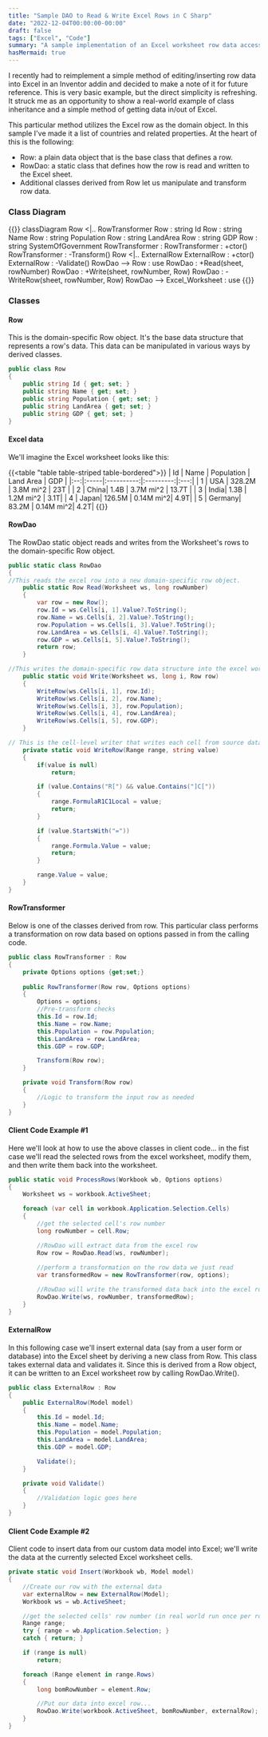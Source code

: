 ```yaml
---
title: "Sample DAO to Read & Write Excel Rows in C Sharp"
date: "2022-12-04T00:00:00-00:00"
draft: false
tags: ["Excel", "Code"]
summary: "A sample implementation of an Excel worksheet row data access object."
hasMermaid: true
---
```


I recently had to reimplement a simple method of editing/inserting row data into Excel in an Inventor addin and decided to make a note of it for future reference. This is very basic example, but the direct simplicity is refreshing. It struck me as an opportunity to show a real-world example of class inheritance and a simple method of getting data in/out of Excel.

This particular method utilizes the Excel row as the domain object. In this sample I've made it a list of countries and related properties. At the heart of this is the following:

- Row: a plain data object that is the base class that defines a row.
- RowDao: a static class that defines how the row is read and written to the Excel sheet.
- Additional classes derived from Row let us manipulate and transform row data.

### Class Diagram

{{<mermaid>}}
classDiagram
Row <|.. RowTransformer
Row : string Id
Row : string Name
Row : string Population
Row : string LandArea
Row : string GDP
Row : string SystemOfGovernment
RowTransformer : 
RowTransformer : +ctor()
RowTransformer : -Transform()
Row <|.. ExternalRow
ExternalRow : +ctor()
ExternalRow : -Validate()
RowDao --> Row : use
RowDao : +Read(sheet, rowNumber)
RowDao : +Write(sheet, rowNumber, Row)
RowDao : -WriteRow(sheet, rowNumber, Row)
RowDao --> Excel_Worksheet : use
{{</mermaid>}}

### Classes

#### Row

This is the domain-specific Row object. It's the base data structure that represents a row's data. This data can be manipulated in various ways by derived classes.

```csharp
public class Row
{
    public string Id { get; set; }
    public string Name { get; set; }
    public string Population { get; set; }
    public string LandArea { get; set; }
    public string GDP { get; set; }
}
```

#### Excel data

We'll imagine the Excel worksheet looks like this:

{{<table "table table-striped table-bordered">}}
| Id | Name | Population | Land Area | GDP |
|:--:|:-----|:----------:|:---------:|:---:|
| 1  | USA  | 328.2M     | 3.8M mi^2 | 23T |
| 2  | China| 1.4B       | 3.7M mi^2 | 13.7T |
| 3  | India| 1.3B       | 1.2M mi^2 | 3.1T|
| 4  | Japan| 126.5M     | 0.14M mi^2| 4.9T|
| 5  | Germany| 83.2M    | 0.14M mi^2| 4.2T|
{{</table>}}

#### RowDao

The RowDao static object reads and writes from the Worksheet's rows to the domain-specific Row object.

```csharp
public static class RowDao
{
//This reads the excel row into a new domain-specific row object.
    public static Row Read(Worksheet ws, long rowNumber)
    {
        var row = new Row();
        row.Id = ws.Cells[i, 1].Value?.ToString();
        row.Name = ws.Cells[i, 2].Value?.ToString();
        row.Population = ws.Cells[i, 3].Value?.ToString();
        row.LandArea = ws.Cells[i, 4].Value?.ToString();
        row.GDP = ws.Cells[i, 5].Value?.ToString();
        return row;
    }

//This writes the domain-specific row data structure into the excel worksheet row...
    public static void Write(Worksheet ws, long i, Row row)
    {
        WriteRow(ws.Cells[i, 1], row.Id);
        WriteRow(ws.Cells[i, 2], row.Name);
        WriteRow(ws.Cells[i, 3], row.Population);
        WriteRow(ws.Cells[i, 4], row.LandArea);
        WriteRow(ws.Cells[i, 5], row.GDP);
    }

// This is the cell-level writer that writes each cell from source data. It checks for null and formula types (R1C1 or A1 style) in the source data.   
	private static void WriteRow(Range range, string value)
	{
	    if(value is null)
	        return;

	    if (value.Contains("R[") && value.Contains("]C["))
	    {
            range.FormulaR1C1Local = value;
            return;
        }

        if (value.StartsWith("="))
        {
            range.Formula.Value = value;
            return;
        }

        range.Value = value;
	}
}
```

#### RowTransformer

Below is one of the classes derived from row.  This particular class performs a transformation on row data based on options passed in from the calling code.

```csharp
public class RowTransformer : Row
{
    private Options options {get;set;}
	    
    public RowTransformer(Row row, Options options)
    {
		Options = options;
		//Pre-transform checks
		this.Id = row.Id;
        this.Name = row.Name;
        this.Population = row.Population;
        this.LandArea = row.LandArea;
        this.GDP = row.GDP;

		Transform(Row row);
	}

    private void Transform(Row row)
    {
		//Logic to transform the input row as needed
    }
}
```

#### Client Code Example #1

Here we'll look at how to use the above classes in client code... in the fist case we'll read the selected rows from the excel worksheet, modify them, and then write them back into the worksheet.

```csharp
public static void ProcessRows(Workbook wb, Options options)
{
	Worksheet ws = workbook.ActiveSheet;

	foreach (var cell in workbook.Application.Selection.Cells)
	{
		//get the selected cell's row number
		long rowNumber = cell.Row;

		//RowDao will extract data from the excel row
        Row row = RowDao.Read(ws, rowNumber);
	
        //perform a transformation on the row data we just read
        var transformedRow = new RowTransformer(row, options);

        //RowDao will write the transformed data back into the excel row
        RowDao.Write(ws, rowNumber, transformedRow);
    }
}
```

#### ExternalRow

In this following case we'll insert external data (say from a user form or database) into the Excel sheet by deriving a new class from Row. This class takes external data and validates it. Since this is derived from a Row object, it can be written to an Excel worksheet row by calling RowDao.Write().

```csharp
public class ExternalRow : Row
{
    public ExternalRow(Model model)
    {
        this.Id = model.Id;
        this.Name = model.Name;
        this.Population = model.Population;
        this.LandArea = model.LandArea;
        this.GDP = model.GDP;

		Validate();
	}

	private void Validate()
	{
        //Validation logic goes here
	}
}
```

#### Client Code Example #2

Client code to insert data from our custom data model into Excel; we'll write the data at the currently selected Excel worksheet cells.

```csharp
private static void Insert(Workbook wb, Model model)
{
	//Create our row with the external data
	var externalRow = new ExternalRow(Model);
	Workbook ws = wb.ActiveSheet;

	//get the selected cells' row number (in real world run once per row, the following will run for every selected row)
    Range range;
    try { range = wb.Application.Selection; }
    catch { return; }

    if (range is null)
        return;

	foreach (Range element in range.Rows)
    {
        long bomRowNumber = element.Row;

	    //Put our data into excel row...
	    RowDao.Write(workbook.ActiveSheet, bomRowNumber, externalRow);
    }
}
```